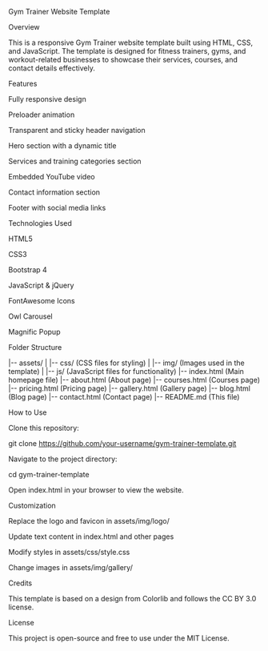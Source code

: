 Gym Trainer Website Template

Overview

This is a responsive Gym Trainer website template built using HTML, CSS, and JavaScript. The template is designed for fitness trainers, gyms, and workout-related businesses to showcase their services, courses, and contact details effectively.

Features

Fully responsive design

Preloader animation

Transparent and sticky header navigation

Hero section with a dynamic title

Services and training categories section

Embedded YouTube video

Contact information section

Footer with social media links

Technologies Used

HTML5

CSS3

Bootstrap 4

JavaScript & jQuery

FontAwesome Icons

Owl Carousel

Magnific Popup

Folder Structure

|-- assets/
|   |-- css/ (CSS files for styling)
|   |-- img/ (Images used in the template)
|   |-- js/ (JavaScript files for functionality)
|-- index.html (Main homepage file)
|-- about.html (About page)
|-- courses.html (Courses page)
|-- pricing.html (Pricing page)
|-- gallery.html (Gallery page)
|-- blog.html (Blog page)
|-- contact.html (Contact page)
|-- README.md (This file)

How to Use

Clone this repository:

git clone https://github.com/your-username/gym-trainer-template.git

Navigate to the project directory:

cd gym-trainer-template

Open index.html in your browser to view the website.

Customization

Replace the logo and favicon in assets/img/logo/

Update text content in index.html and other pages

Modify styles in assets/css/style.css

Change images in assets/img/gallery/

Credits

This template is based on a design from Colorlib and follows the CC BY 3.0 license.

License

This project is open-source and free to use under the MIT License.

